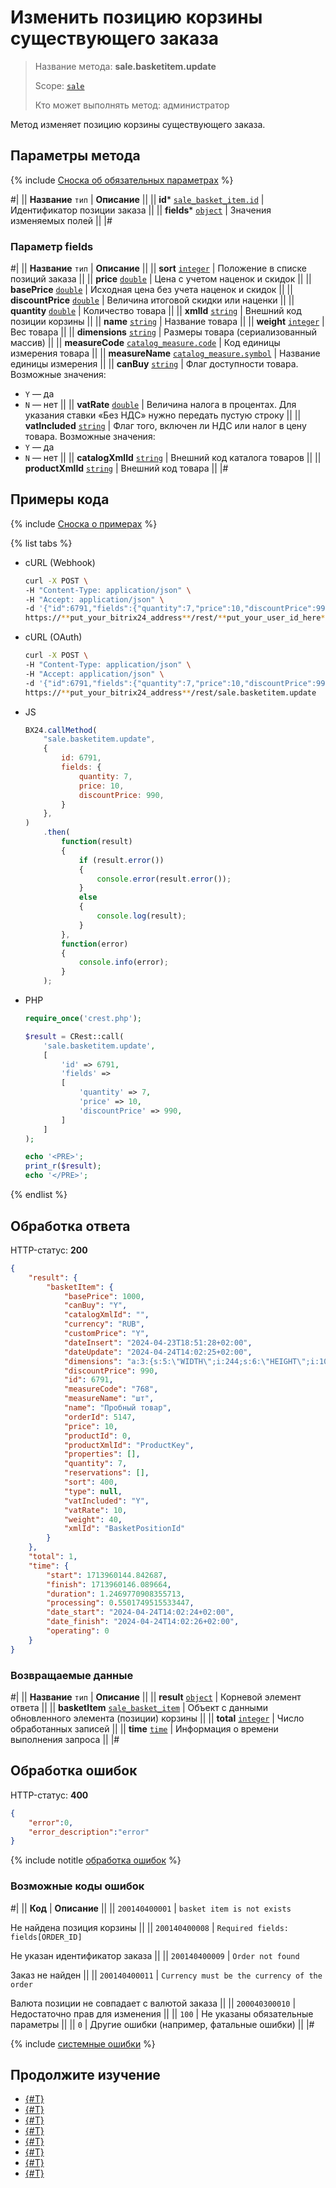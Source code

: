 # Изменить позицию корзины существующего заказа

> Название метода: **sale.basketitem.update**
>
> Scope: [`sale`](../../scopes/permissions.md)
>
> Кто может выполнять метод: администратор

Метод изменяет позицию корзины существующего заказа.

## Параметры метода

{% include [Сноска об обязательных параметрах](../../../_includes/required.md) %}

#|
|| **Название**
`тип` | **Описание** ||
|| **id***
[`sale_basket_item.id`](../data-types.md) | Идентификатор позиции заказа ||
|| **fields***
[`object`](../../data-types.md) | Значения изменяемых полей ||
|#

### Параметр fields

#|
|| **Название**
`тип` | **Описание** ||
|| **sort**
[`integer`](../../data-types.md) | Положение в списке позиций заказа ||
|| **price**
[`double`](../../data-types.md) | Цена с учетом наценок и скидок ||
|| **basePrice**
[`double`](../../data-types.md) | Исходная цена без учета наценок и скидок ||
|| **discountPrice**
[`double`](../../data-types.md) | Величина итоговой скидки или наценки ||
|| **quantity**
[`double`](../../data-types.md) | Количество товара ||
|| **xmlId**
[`string`](../../data-types.md) | Внешний код позиции корзины ||
|| **name**
[`string`](../../data-types.md) | Название товара ||
|| **weight**
[`integer`](../../data-types.md) | Вес товара ||
|| **dimensions**
[`string`](../../data-types.md) | Размеры товара (сериализованный массив) ||
|| **measureCode**
[`catalog_measure.code`](../../catalog/data-types.md#catalog_measure) | Код единицы измерения товара ||
|| **measureName**
[`catalog_measure.symbol`](../../catalog/data-types.md#catalog_measure) | Название единицы измерения ||
|| **canBuy**
[`string`](../../data-types.md) | Флаг доступности товара. Возможные значения:
- `Y` — да
- `N` — нет ||
|| **vatRate**
[`double`](../../data-types.md) | Величина налога в процентах. Для указания
ставки «Без НДС» нужно передать пустую строку ||
|| **vatIncluded**
[`string`](../../data-types.md) | Флаг того, включен ли НДС или налог в цену товара. Возможные значения:
- `Y` — да
- `N` — нет ||
|| **catalogXmlId**
[`string`](../../data-types.md) | Внешний код каталога товаров ||
|| **productXmlId**
[`string`](../../data-types.md) | Внешний код товара ||
|#

## Примеры кода

{% include [Сноска о примерах](../../../_includes/examples.md) %}

{% list tabs %}

- cURL (Webhook)

    ```bash
    curl -X POST \
    -H "Content-Type: application/json" \
    -H "Accept: application/json" \
    -d '{"id":6791,"fields":{"quantity":7,"price":10,"discountPrice":990}}' \
    https://**put_your_bitrix24_address**/rest/**put_your_user_id_here**/**put_your_webbhook_here**/sale.basketitem.update
    ```

- cURL (OAuth)

    ```bash
    curl -X POST \
    -H "Content-Type: application/json" \
    -H "Accept: application/json" \
    -d '{"id":6791,"fields":{"quantity":7,"price":10,"discountPrice":990},"auth":"**put_access_token_here**"}' \
    https://**put_your_bitrix24_address**/rest/sale.basketitem.update
    ```

- JS

    ```js
    BX24.callMethod(
        "sale.basketitem.update",
        {
            id: 6791,
            fields: {
                quantity: 7,
                price: 10,
                discountPrice: 990,
            }
        },
    )
        .then(
            function(result)
            {
                if (result.error())
                {
                    console.error(result.error());
                }
                else
                {
                    console.log(result);
                }
            },
            function(error)
            {
                console.info(error);
            }
        );
    ```

- PHP

    ```php
    require_once('crest.php');

    $result = CRest::call(
        'sale.basketitem.update',
        [
            'id' => 6791,
            'fields' =>
            [
                'quantity' => 7,
                'price' => 10,
                'discountPrice' => 990,
            ]
        ]
    );

    echo '<PRE>';
    print_r($result);
    echo '</PRE>';
    ```

{% endlist %}

## Обработка ответа

HTTP-статус: **200**

```json
{
    "result": {
        "basketItem": {
            "basePrice": 1000,
            "canBuy": "Y",
            "catalogXmlId": "",
            "currency": "RUB",
            "customPrice": "Y",
            "dateInsert": "2024-04-23T18:51:28+02:00",
            "dateUpdate": "2024-04-24T14:02:25+02:00",
            "dimensions": "a:3:{s:5:\"WIDTH\";i:244;s:6:\"HEIGHT\";i:100;s:6:\"LENGTH\";i:31;}",
            "discountPrice": 990,
            "id": 6791,
            "measureCode": "768",
            "measureName": "шт",
            "name": "Пробный товар",
            "orderId": 5147,
            "price": 10,
            "productId": 0,
            "productXmlId": "ProductKey",
            "properties": [],
            "quantity": 7,
            "reservations": [],
            "sort": 400,
            "type": null,
            "vatIncluded": "Y",
            "vatRate": 10,
            "weight": 40,
            "xmlId": "BasketPositionId"
        }
    },
    "total": 1,
    "time": {
        "start": 1713960144.842687,
        "finish": 1713960146.089664,
        "duration": 1.2469770908355713,
        "processing": 0.5501749515533447,
        "date_start": "2024-04-24T14:02:24+02:00",
        "date_finish": "2024-04-24T14:02:26+02:00",
        "operating": 0
    }
}
```

### Возвращаемые данные

#|
|| **Название**
`тип` | **Описание** ||
|| **result**
[`object`](../../data-types.md) | Корневой элемент ответа ||
|| **basketItem**
[`sale_basket_item`](../data-types.md) | Объект с данными обновленного элемента (позиции) корзины ||
|| **total**
[`integer`](../../data-types.md) | Число обработанных записей ||
|| **time**
[`time`](../../data-types.md) | Информация о времени выполнения запроса ||
|#

## Обработка ошибок

HTTP-статус: **400**

```json
{
    "error":0,
    "error_description":"error"
}
```

{% include notitle [обработка ошибок](../../../_includes/error-info.md) %}

### Возможные коды ошибок

#|
|| **Код** | **Описание** ||
|| `200140400001` | `basket item is not exists`

Не найдена позиция корзины
|| 
|| `200140400008` | `Required fields: fields[ORDER_ID]`

Не указан идентификатор заказа
|| 
|| `200140400009` | `Order not found`

Заказ не найден
|| 
|| `200140400011` | `Currency must be the currency of the order`

Валюта позиции не совпадает с валютой заказа
|| 
|| `200040300010` | Недостаточно прав для изменения
|| 
|| `100` | Не указаны обязательные параметры
||
|| `0` | Другие ошибки (например, фатальные ошибки)
|| 
|#

{% include [системные ошибки](../../../_includes/system-errors.md) %}

## Продолжите изучение

- [{#T}](./sale-basket-item-add.md)
- [{#T}](./sale-basket-item-get.md)
- [{#T}](./sale-basket-item-list.md)
- [{#T}](./sale-basket-item-delete.md)
- [{#T}](./sale-basket-item-get-fields.md)
- [{#T}](./sale-basket-item-add-catalog-product.md)
- [{#T}](./sale-basket-item-update-catalog-product.md)
- [{#T}](./sale-basket-item-get-catalog-product-fields.md)